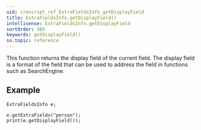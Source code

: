 ```yaml
---
uid: crmscript_ref_ExtraFieldsInfo_getDisplayField
title: ExtraFieldsInfo.getDisplayField()
intellisense: ExtraFieldsInfo.getDisplayField
sortOrder: 305
keywords: getDisplayField()
so.topic: reference
---
```


This function returns the display field of the current field. The display field is a format of the field that can be used to address the field in functions such as SearchEngine.




## Example
    
    ExtraFieldsInfo e;
    
    e.getExtraFields("person");
    print(e.getDisplayField());



